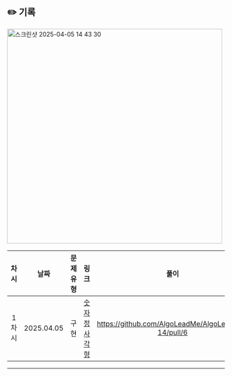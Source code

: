 ## ✏️ 기록  

<img width="498" alt="스크린샷 2025-04-05 14 43 30" src="https://github.com/user-attachments/assets/6acb9b5b-e94a-46e8-9b5c-529cdd282bd8" />


| 차시 |    날짜    | 문제유형 | 링크 | 풀이 |
|:----:|:---------:|:----:|:-----:|:----:|
| 1차시 | 2025.04.05 |  구현  | [숫자 정사각형](https://www.acmicpc.net/problem/1051)|https://github.com/AlgoLeadMe/AlgoLeadMe-14/pull/6|
---
